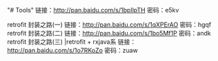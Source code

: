 "# Tools" 
链接：http://pan.baidu.com/s/1bpIlpTH 密码：e5kv

retrofit 封装之路(一)
链接：http://pan.baidu.com/s/1qXPErAO 密码：hgqf
retrofit 封装之路(二)
链接：http://pan.baidu.com/s/1bo5Mf1P 密码：andk
retrofit 封装之路(三) |retrofit + rxjava系
链接：http://pan.baidu.com/s/1o7RKoZo 密码：zuaw